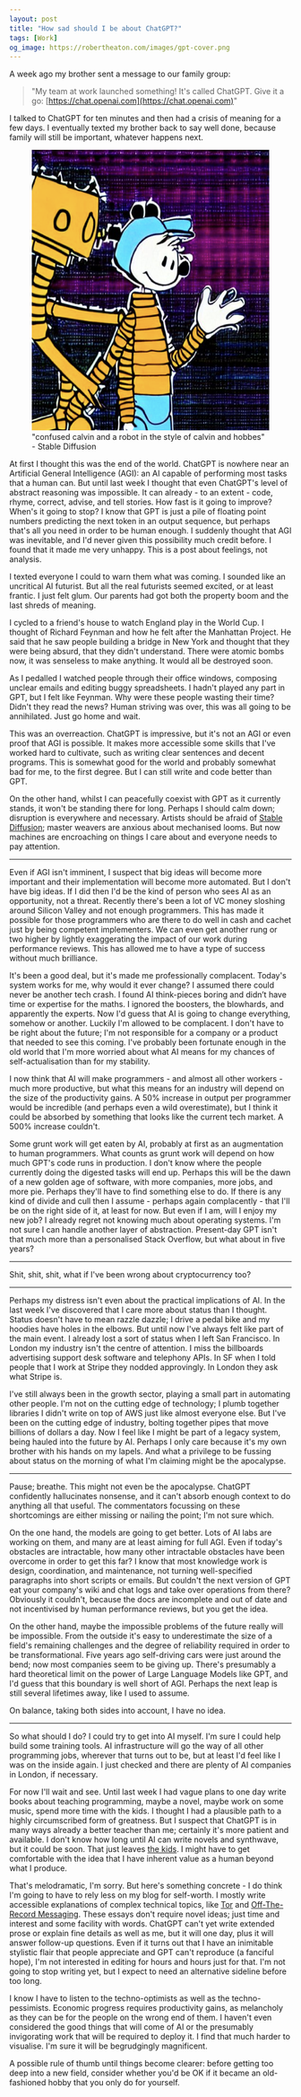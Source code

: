 ```yaml
---
layout: post
title: "How sad should I be about ChatGPT?"
tags: [Work]
og_image: https://robertheaton.com/images/gpt-cover.png
---
```

A week ago my brother sent a message to our family group:

> "My team at work launched something! It's called ChatGPT. Give it a go: [https://chat.openai.com](https://chat.openai.com)"

I talked to ChatGPT for ten minutes and then had a crisis of meaning for a few days. I eventually texted my brother back to say well done, because family will still be important, whatever happens next.

<figure>
  <img src="/images/gpt-square.png" height="500" />
  <figcaption>"confused calvin and a robot in the style of calvin and hobbes"<br/> - Stable Diffusion</figcaption>
</figure>

At first I thought this was the end of the world. ChatGPT is nowhere near an Artificial General Intelligence (AGI): an AI capable of performing most tasks that a human can. But until last week I thought that even ChatGPT's level of abstract reasoning was impossible. It can already - to an extent - code, rhyme, correct, advise, and tell stories. How fast is it going to improve? When's it going to stop? I know that GPT is just a pile of floating point numbers predicting the next token in an output sequence, but perhaps that's all you need in order to be human enough. I suddenly thought that AGI was inevitable, and I'd never given this possibility much credit before. I found that it made me very unhappy. This is a post about feelings, not analysis.

I texted everyone I could to warn them what was coming. I sounded like an uncritical AI futurist. But all the real futurists seemed excited, or at least frantic. I just felt glum. Our parents had got both the property boom and the last shreds of meaning.

I cycled to a friend's house to watch England play in the World Cup. I thought of Richard Feynman and how he felt after the Manhattan Project. He said that he saw people building a bridge in New York and thought that they were being absurd, that they didn't understand. There were atomic bombs now, it was senseless to make anything. It would all be destroyed soon.

As I pedalled I watched people through their office windows, composing unclear emails and editing buggy spreadsheets. I hadn't played any part in GPT, but I felt like Feynman. Why were these people wasting their time? Didn't they read the news? Human striving was over, this was all going to be annihilated. Just go home and wait.

This was an overreaction. ChatGPT is impressive, but it's not an AGI or even proof that AGI is possible. It makes more accessible some skills that I've worked hard to cultivate, such as writing clear sentences and decent programs. This is somewhat good for the world and probably somewhat bad for me, to the first degree. But I can still write and code better than GPT.

On the other hand, whilst I can peacefully coexist with GPT as it currently stands, it won't be standing there for long. Perhaps I should calm down; disruption is everywhere and necessary. Artists should be afraid of [Stable Diffusion](https://stablediffusionweb.com/); master weavers are anxious about mechanised looms. But now machines are encroaching on things I care about and everyone needs to pay attention.

------

Even if AGI isn't imminent, I suspect that big ideas will become more important and their implementation will become more automated. But I don't have big ideas. If I did then I'd be the kind of person who sees AI as an opportunity, not a threat. Recently there's been a lot of VC money sloshing around Silicon Valley and not enough programmers. This has made it possible for those programmers who are there to do well in cash and cachet just by being competent implementers. We can even get another rung or two higher by lightly exaggerating the impact of our work during performance reviews. This has allowed me to have a type of success without much brilliance.

It's been a good deal, but it's made me professionally complacent. Today's system works for me, why would it ever change? I assumed there could never be another tech crash. I found AI think-pieces boring and didn’t have time or expertise for the maths. I ignored the boosters, the blowhards, and apparently the experts. Now I'd guess that AI is going to change everything, somehow or another. Luckily I'm allowed to be complacent. I don't have to be right about the future; I'm not responsible for a company or a product that needed to see this coming. I've probably been fortunate enough in the old world that I'm more worried about what AI means for my chances of self-actualisation than for my stability.

I now think that AI will make programmers - and almost all other workers - much more productive, but what this means for an industry will depend on the size of the productivity gains. A 50% increase in output per programmer would be incredible (and perhaps even a wild overestimate), but I think it could be absorbed by something that looks like the current tech market. A 500% increase couldn't.

Some grunt work will get eaten by AI, probably at first as an augmentation to human programmers. What counts as grunt work will depend on how much GPT's code runs in production. I don't know where the people currently doing the digested tasks will end up. Perhaps this will be the dawn of a new golden age of software, with more companies, more jobs, and more pie. Perhaps they'll have to find something else to do. If there is any kind of divide and cull then I assume - perhaps again complacently - that I'll be on the right side of it, at least for now. But even if I am, will I enjoy my new job? I already regret not knowing much about operating systems. I'm not sure I can handle another layer of abstraction. Present-day GPT isn't that much more than a personalised Stack Overflow, but what about in five years?

------

Shit, shit, shit, what if I've been wrong about cryptocurrency too?

-------

Perhaps my distress isn't even about the practical implications of AI. In the last week I've discovered that I care more about status than I thought. Status doesn't have to mean razzle dazzle; I drive a pedal bike and my hoodies have holes in the elbows. But until now I've always felt like part of the main event. I already lost a sort of status when I left San Francisco. In London my industry isn't the centre of attention. I miss the billboards advertising support desk software and telephony APIs. In SF when I told people that I work at Stripe they nodded approvingly. In London they ask what Stripe is.

I've still always been in the growth sector, playing a small part in automating other people. I'm not on the cutting edge of technology; I plumb together libraries I didn't write on top of AWS just like almost everyone else. But I've been on the cutting edge of industry, bolting together pipes that move billions of dollars a day. Now I feel like I might be part of a legacy system, being hauled into the future by AI. Perhaps I only care because it's my own brother with his hands on my lapels. And what a privilege to be fussing about status on the morning of what I'm claiming might be the apocalypse.

-------

Pause; breathe. This might not even be the apocalypse. ChatGPT confidently hallucinates nonsense, and it can't absorb enough context to do anything all that useful. The commentators focussing on these shortcomings are either missing or nailing the point; I'm not sure which.

On the one hand, the models are going to get better. Lots of AI labs are working on them, and many are at least aiming for full AGI. Even if today's obstacles are intractable, how many other intractable obstacles have been overcome in order to get this far? I know that most knowledge work is design, coordination, and maintenance, not turning well-specified paragraphs into short scripts or emails. But couldn't the next version of GPT eat your company's wiki and chat logs and take over operations from there? Obviously it couldn't, because the docs are incomplete and out of date and not incentivised by human performance reviews, but you get the idea.

On the other hand, maybe the impossible problems of the future really will be impossible. From the outside it's easy to underestimate the size of a field's remaining challenges and the degree of reliability required in order to be transformational. Five years ago self-driving cars were just around the bend; now most companies seem to be giving up. There's presumably a hard theoretical limit on the power of Large Language Models like GPT, and I'd guess that this boundary is well short of AGI. Perhaps the next leap is still several lifetimes away, like I used to assume.

On balance, taking both sides into account, I have no idea.

----

So what should I do? I could try to get into AI myself. I'm sure I could help build some training tools. AI infrastructure will go the way of all other programming jobs, wherever that turns out to be, but at least I'd feel like I was on the inside again. I just checked and there are plenty of AI companies in London, if necessary.

For now I'll wait and see. Until last week I had vague plans to one day write books about teaching programming, maybe a novel, maybe work on some music, spend more time with the kids. I thought I had a plausible path to a highly circumscribed form of greatness. But I suspect that ChatGPT is in many ways already a better teacher than me; certainly it's more patient and available. I don't know how long until AI can write novels and synthwave, but it could be soon. That just leaves [the kids](/love-the-details/). I might have to get comfortable with the idea that I have inherent value as a human beyond what I produce.

That's melodramatic, I'm sorry. But here's something concrete - I do think I'm going to have to rely less on my blog for self-worth. I mostly write accessible explanations of complex technical topics, like [Tor](/2019/04/06/how-does-tor-work/) and [Off-The-Record Messaging](/otr1). These essays don't require novel ideas; just time and interest and some facility with words. ChatGPT can't yet write extended prose or explain fine details as well as me, but it will one day, plus it will answer follow-up questions. Even if it turns out that I have an inimitable stylistic flair that people appreciate and GPT can't reproduce (a fanciful hope), I'm not interested in editing for hours and hours just for that. I'm not going to stop writing yet, but I expect to need an alternative sideline before too long.

I know I have to listen to the techno-optimists as well as the techno-pessimists. Economic progress requires productivity gains, as melancholy as they can be for the people on the wrong end of them. I haven't even considered the good things that will come of AI or the presumably invigorating work that will be required to deploy it. I find that much harder to visualise. I'm sure it will be begrudgingly magnificent.

A possible rule of thumb until things become clearer: before getting too deep into a new field, consider whether you'd be OK if it became an old-fashioned hobby that you only do for yourself.